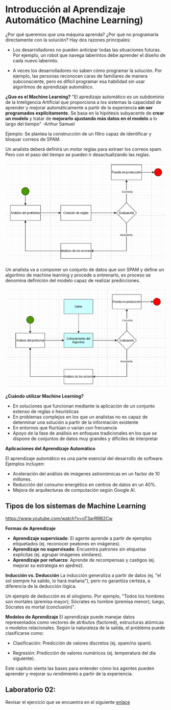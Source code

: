 # Introducción al Aprendizaje Automático (Machine Learning)

¿Por qué queremos que una máquina aprenda? ¿Por qué no programarla directamente con la solución? Hay dos razones principales:

- Los desarrolladores no pueden anticipar todas las situaciones futuras. Por ejemplo, un robot que navega laberintos debe aprender el diseño de cada nuevo laberinto.

- A veces los desarrolladores no saben cómo programar la solución. Por ejemplo, las personas reconocen caras de familiares de manera subconsciente, pero es difícil programar esa habilidad sin usar algoritmos de aprendizaje automático.

__¿Que es el Machine Learning?__
"El apredizaje automático es un subdominio de la Inteligencia Artificial que proporciona a los sistemas la capacidad de aprender y mejorar automáticamente a partir de la experiencia __sin ser programados explícitamente.__ Se basa en la hipótesis subyacente de __crear un modelo__ y tratar de __mejorarlo ajustando más datos en el modelo__ a lo largo del tiempo"
-Arthur Samuel 

Ejemplo:
Se plantea la construcción de un filtro capaz de identificar y bloquar correos de SPAM.

Un analista deberá definirá un motor reglas para extraer los correos spam. Pero con el paso del tiempo se pueden ir desactualizando las reglas.

<p align="center">
<img src="img/spam.png" width="500">
</p>

Un analista va a componer un conjunto de datos que son SPAM y define un algoritmo de machine learning y procede a entrenarlo, es proceso se denomina definición del modelo capaz de realizar predicciones. 

<p align="center">
<img src="img/spam_01.png" width="500">
</p>


__¿Cuándo utilizar Machine Learning?__
- En soluciones que funcionan mediante la aplicación de un conjunto extenso de reglas o heurísticas
- En problemas complejos en los que un analistas no es capaz de determinar una solución a partir de la información existente
- En entornos que fluctúan o varian con frecuencia
- Apoyo de la fase de análisis en enfoques tradicionales en los que se dispone de conjuntos de datos muy grandes y dificiles de interpretar


__Aplicaciones del Aprendizaje Automático__

El aprendizaje automático es una parte esencial del desarrollo de software. Ejemplos incluyen:
- Aceleración del análisis de imágenes astronómicas en un factor de 10 millones.
- Reducción del consumo energético en centros de datos en un 40%.
- Mejora de arquitecturas de computación según Google AI.


## Tipos de los sistemas de Machine Learning

https://www.youtube.com/watch?v=oT3arRRB2Cw


__Formas de Aprendizaje__


- __Aprendizaje supervisado__: El agente aprende a partir de ejemplos etiquetados (ej. reconocer peatones en imágenes).
- __Aprendizaje no supervisado__: Encuentra patrones sin etiquetas explícitas (ej. agrupar imágenes similares).
- __Aprendizaje por refuerzo__: Aprende de recompensas y castigos (ej. mejorar su estrategia en ajedrez).

__Inducción vs. Deducción__
La inducción generaliza a partir de datos (ej. "el sol siempre ha salido, lo hará mañana"), pero no garantiza certeza, a diferencia de la deducción lógica.

 Un ejemplo de deducción es el silogismo. Por ejemplo, "Todos los hombres son mortales (premisa mayor); Sócrates es hombre (premisa menor); luego, Sócrates es mortal (conclusión)". 


__Modelos de Aprendizaje__
El aprendizaje puede manejar datos representados como vectores de atributos (factored), estructuras atómicas o modelos relacionales. Según la naturaleza de la salida, el problema puede clasificarse como:

- Clasificación: Predicción de valores discretos (ej. spam/no spam).

- Regresión: Predicción de valores numéricos (ej. temperatura del día siguiente).

Este capítulo sienta las bases para entender cómo los agentes pueden aprender y mejorar su rendimiento a partir de la experiencia.

## Laboratorio 02:

Revisar el ejercicio que se encuentra en el siguiente [enlace](/00_Laboratorio/Laboratorio02.md)







